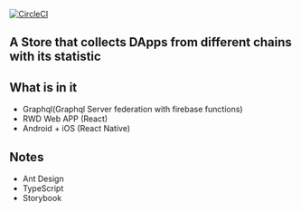 [![CircleCI](https://circleci.com/gh/CHAOWEICHIU/dapp-store-clone.svg?style=svg)](https://circleci.com/gh/CHAOWEICHIU/dapp-store-clone)

## A Store that collects DApps from different chains with its statistic

## What is in it

- Graphql(Graphql Server federation with firebase functions)
- RWD Web APP (React)
- Android + iOS (React Native)

## Notes

- Ant Design
- TypeScript
- Storybook
